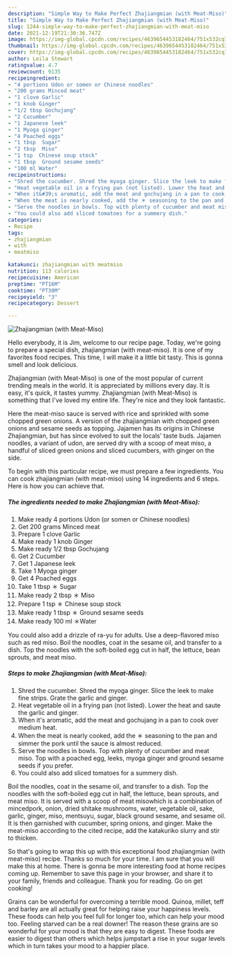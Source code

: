 ```yaml
---
description: "Simple Way to Make Perfect Zhajiangmian (with Meat-Miso)"
title: "Simple Way to Make Perfect Zhajiangmian (with Meat-Miso)"
slug: 1244-simple-way-to-make-perfect-zhajiangmian-with-meat-miso
date: 2021-12-19T21:30:36.747Z
image: https://img-global.cpcdn.com/recipes/4639654453182464/751x532cq70/zhajiangmian-with-meat-miso-recipe-main-photo.jpg
thumbnail: https://img-global.cpcdn.com/recipes/4639654453182464/751x532cq70/zhajiangmian-with-meat-miso-recipe-main-photo.jpg
cover: https://img-global.cpcdn.com/recipes/4639654453182464/751x532cq70/zhajiangmian-with-meat-miso-recipe-main-photo.jpg
author: Leila Stewart
ratingvalue: 4.7
reviewcount: 9135
recipeingredient:
- "4 portions Udon or somen or Chinese noodles"
- "200 grams Minced meat"
- "1 clove Garlic"
- "1 knob Ginger"
- "1/2 tbsp Gochujang"
- "2 Cucumber"
- "1 Japanese leek"
- "1 Myoga ginger"
- "4 Poached eggs"
- "1 tbsp  Sugar"
- "2 tbsp  Miso"
- "1 tsp  Chinese soup stock"
- "1 tbsp  Ground sesame seeds"
- "100 ml Water"
recipeinstructions:
- "Shred the cucumber. Shred the myoga ginger. Slice the leek to make fine strips. Grate the garlic and ginger."
- "Heat vegetable oil in a frying pan (not listed). Lower the heat and saute the garlic and ginger."
- "When it&#39;s aromatic, add the meat and gochujang in a pan to cook over medium heat."
- "When the meat is nearly cooked, add the ＊ seasoning to the pan and simmer the pork until the sauce is almost reduced."
- "Serve the noodles in bowls. Top with plenty of cucumber and meat miso. Top with a poached egg, leeks, myoga ginger and ground sesame seeds if you prefer."
- "You could also add sliced tomatoes for a summery dish."
categories:
- Recipe
tags:
- zhajiangmian
- with
- meatmiso

katakunci: zhajiangmian with meatmiso 
nutrition: 113 calories
recipecuisine: American
preptime: "PT16M"
cooktime: "PT30M"
recipeyield: "3"
recipecategory: Dessert

---
```



![Zhajiangmian (with Meat-Miso)](https://img-global.cpcdn.com/recipes/4639654453182464/751x532cq70/zhajiangmian-with-meat-miso-recipe-main-photo.jpg)

Hello everybody, it is Jim, welcome to our recipe page. Today, we're going to prepare a special dish, zhajiangmian (with meat-miso). It is one of my favorites food recipes. This time, I will make it a little bit tasty. This is gonna smell and look delicious.

Zhajiangmian (with Meat-Miso) is one of the most popular of current trending meals in the world. It is appreciated by millions every day. It is easy, it's quick, it tastes yummy. Zhajiangmian (with Meat-Miso) is something that I've loved my entire life. They're nice and they look fantastic.

Here the meat-miso sauce is served with rice and sprinkled with some chopped green onions. A version of the zhajiangmian with chopped green onions and sesame seeds as topping. Jajamen has its origins in Chinese Zhajiangmian, but has since evolved to suit the locals&#39; taste buds. Jajamen noodles, a variant of udon, are served dry with a scoop of meat miso, a handful of sliced green onions and sliced cucumbers, with ginger on the side.


To begin with this particular recipe, we must prepare a few ingredients. You can cook zhajiangmian (with meat-miso) using 14 ingredients and 6 steps. Here is how you can achieve that.

<!--inarticleads1-->

##### The ingredients needed to make Zhajiangmian (with Meat-Miso):

1. Make ready 4 portions Udon (or somen or Chinese noodles)
1. Get 200 grams Minced meat
1. Prepare 1 clove Garlic
1. Make ready 1 knob Ginger
1. Make ready 1/2 tbsp Gochujang
1. Get 2 Cucumber
1. Get 1 Japanese leek
1. Take 1 Myoga ginger
1. Get 4 Poached eggs
1. Take 1 tbsp ＊ Sugar
1. Make ready 2 tbsp ＊ Miso
1. Prepare 1 tsp ＊ Chinese soup stock
1. Make ready 1 tbsp ＊ Ground sesame seeds
1. Make ready 100 ml ＊Water


You could also add a drizzle of ra-yu for adults. Use a deep-flavored miso such as red miso. Boil the noodles, coat in the sesame oil, and transfer to a dish. Top the noodles with the soft-boiled egg cut in half, the lettuce, bean sprouts, and meat miso. 

<!--inarticleads2-->

##### Steps to make Zhajiangmian (with Meat-Miso):

1. Shred the cucumber. Shred the myoga ginger. Slice the leek to make fine strips. Grate the garlic and ginger.
1. Heat vegetable oil in a frying pan (not listed). Lower the heat and saute the garlic and ginger.
1. When it&#39;s aromatic, add the meat and gochujang in a pan to cook over medium heat.
1. When the meat is nearly cooked, add the ＊ seasoning to the pan and simmer the pork until the sauce is almost reduced.
1. Serve the noodles in bowls. Top with plenty of cucumber and meat miso. Top with a poached egg, leeks, myoga ginger and ground sesame seeds if you prefer.
1. You could also add sliced tomatoes for a summery dish.


Boil the noodles, coat in the sesame oil, and transfer to a dish. Top the noodles with the soft-boiled egg cut in half, the lettuce, bean sprouts, and meat miso. It is served with a scoop of meat misowhich is a combination of mincedpork, onion, dried shitake mushrooms, water, vegetable oil, sake, garlic, ginger, miso, mentsuyu, sugar, black ground sesame, and sesame oil. It is then garnished with cucumber, spring onions, and ginger. Make the meat-miso according to the cited recipe, add the katakuriko slurry and stir to thicken. 

So that's going to wrap this up with this exceptional food zhajiangmian (with meat-miso) recipe. Thanks so much for your time. I am sure that you will make this at home. There is gonna be more interesting food at home recipes coming up. Remember to save this page in your browser, and share it to your family, friends and colleague. Thank you for reading. Go on get cooking!

Grains can be wonderful for overcoming a terrible mood. Quinoa, millet, teff and barley are all actually great for helping raise your happiness levels. These foods can help you feel full for longer too, which can help your mood too. Feeling starved can be a real downer! The reason these grains are so wonderful for your mood is that they are easy to digest. These foods are easier to digest than others which helps jumpstart a rise in your sugar levels which in turn takes your mood to a happier place.
